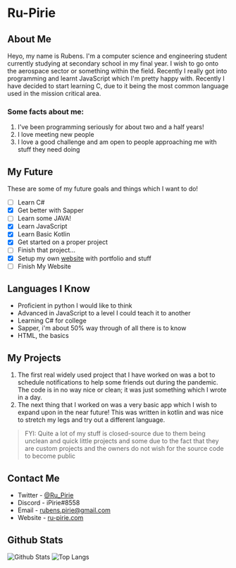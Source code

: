 # Ru-Pirie

## About Me
Heyo, my name is Rubens. I'm a computer science and engineering student currently studying at secondary school in my final year. I wish to go onto the aerospace sector or something within the field. Recently I really got into programming and learnt JavaScript which I'm pretty happy with. Recently I have decided to start learning C, due to it being the most common language used in the mission critical area.

### Some facts about me:
1. I've been programming seriously for about two and a half years!
2. I love meeting new people
3. I love a good challenge and am open to people approaching me with stuff they need doing

## My Future
These are some of my future goals and things which I want to do!
- [ ] Learn C#
- [x] Get better with Sapper
- [ ] Learn some JAVA!
- [x] Learn JavaScript
- [x] Learn Basic Kotlin
- [x] Get started on a proper project
- [ ] Finish that project...
- [x] Setup my own [website](https://ru-pirie.com) with portfolio and stuff
- [ ] Finish My Website 

## Languages I Know
 - Proficient in python I would like to think
 - Advanced in JavaScript to a level I could teach it to another
 - Learning C# for college
 - Sapper, i'm about 50% way through of all there is to know
 - HTML, the basics

## My Projects
1. The first real widely used project that I have worked on was a bot to schedule notifications to help some friends out during the pandemic. The code is in no way nice or clean; it was just something which I wrote in a day.
2. The next thing that I worked on was a very basic app which I wish to expand upon in the near future! This was written in kotlin and was nice to stretch my legs and try out a different language.
> FYI: Quite a lot of my stuff is closed-source due to them being unclean and quick little projects and some due to the fact that they are custom projects and the owners do not wish for the source code to become public

## Contact Me
- Twitter - [@Ru_Pirie](https://twitter.com/Ru_Pirie)
- Discord - iPirie#8558
- Email - rubens.pirie@gmail.com
- Website - [ru-pirie.com](https://ru-pirie.com)

## Github Stats
![Github Stats](https://github-readme-stats.vercel.app/api?username=ru-pirie&count_private=true&show_icons=true&theme=dark&include_all_commits=true)
![Top Langs](https://github-readme-stats.vercel.app/api/top-langs/?username=ru-pirie&theme=dark&layout=compact&langs_count=10&count_private=true)
